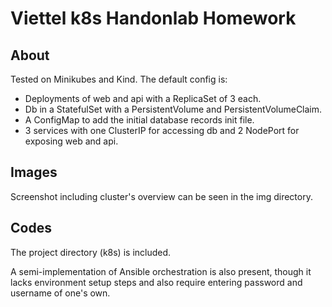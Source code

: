 # Viettel k8s Handonlab Homework
## About
Tested on Minikubes and Kind.
The default config is:
- Deployments of web and api with a ReplicaSet of 3 each.
- Db in a StatefulSet with a PersistentVolume and PersistentVolumeClaim.
- A ConfigMap to add the initial database records init file.
- 3 services with one ClusterIP for accessing db and 2 NodePort for exposing web and api.
## Images
Screenshot including cluster's overview can be seen in the img directory.
## Codes
The project directory (k8s) is included.

A semi-implementation of Ansible orchestration is also present, though it lacks environment setup steps and also require entering password and username of one's own.
